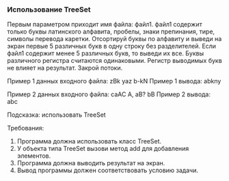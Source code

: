 
### Использование TreeSet

Первым параметром приходит имя файла: файл1.
файл1 содержит только буквы латинского алфавита, пробелы, знаки препинания, тире, символы перевода каретки.
Отсортируй буквы по алфавиту и выведи на экран первые 5 различных букв в одну строку без разделителей.
Если файл1 содержит менее 5 различных букв, то выведи их все.
Буквы различного регистра считаются одинаковыми.
Регистр выводимых букв не влияет на результат.
Закрой потоки.

Пример 1 данных входного файла:
zBk yaz b-kN
Пример 1 вывода:
abkny

Пример 2 данных входного файла:
caAC
A, aB? bB
Пример 2 вывода:
abc

Подсказка: использовать TreeSet


Требования:
1.	Программа должна использовать класс TreeSet.
2.	У объекта типа TreeSet вызови метод add для добавления элементов.
3.	Программа должна выводить результат на экран.
4.	Вывод программы должен соответствовать условию задачи.


